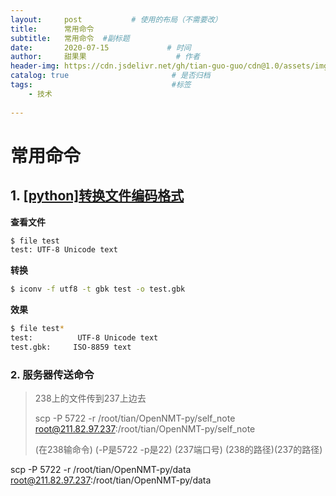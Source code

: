 ```yaml
---
layout:     post           # 使用的布局（不需要改）
title:      常用命令
subtitle:   常用命令  #副标题
date:       2020-07-15             # 时间
author:     甜果果                    # 作者
header-img: https://cdn.jsdelivr.net/gh/tian-guo-guo/cdn@1.0/assets/img/post-bg-debug.png    #背景图片
catalog: true                       # 是否归档
tags:                               #标签
    - 技术
 
---
```


# 常用命令

## 1. [[python]转换文件编码格式](https://www.jianshu.com/p/d5030db5da0e)

**查看文件**

```bash
$ file test
test: UTF-8 Unicode text
```

**转换**

```bash
$ iconv -f utf8 -t gbk test -o test.gbk
```

**效果**

```bash
$ file test*
test:          UTF-8 Unicode text
test.gbk:     ISO-8859 text
```

### 2. 服务器传送命令

>238上的文件传到237上边去
>
>scp -P 5722 -r /root/tian/OpenNMT-py/self_note root@211.82.97.237:/root/tian/OpenNMT-py/self_note
>
>(在238输命令) (-P是5722 -p是22) (237端口号) (238的路径)(237的路径)

scp -P 5722 -r /root/tian/OpenNMT-py/data root@211.82.97.237:/root/tian/OpenNMT-py/data